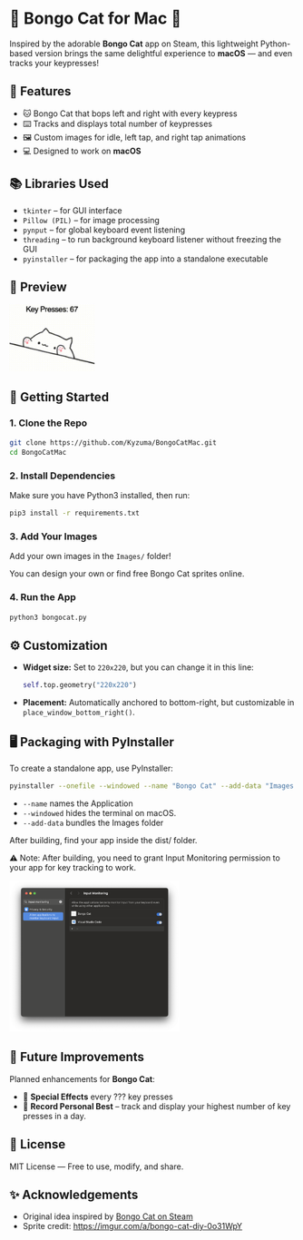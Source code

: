 
# 🐾 Bongo Cat for Mac 🍎

Inspired by the adorable **Bongo Cat** app on Steam, this lightweight Python-based version brings the same delightful experience to **macOS** — and even tracks your keypresses!

## 🎯 Features

- 🐱 Bongo Cat that bops left and right with every keypress  
- ⌨️ Tracks and displays total number of keypresses  
- 🖼️ Custom images for idle, left tap, and right tap animations
- 💻 Designed to work on **macOS**

## 📚 Libraries Used

- `tkinter` – for GUI interface  
- `Pillow (PIL)` – for image processing  
- `pynput` – for global keyboard event listening  
- `threading` – to run background keyboard listener without freezing the GUI  
- `pyinstaller` – for packaging the app into a standalone executable

## 📸 Preview

<img src="Images/README/preview.gif" alt="Bongo Cat in action" width="150" />

## 🚀 Getting Started

### 1. Clone the Repo
```bash
git clone https://github.com/Kyzuma/BongoCatMac.git
cd BongoCatMac
```

### 2. Install Dependencies
Make sure you have Python3 installed, then run:
```bash
pip3 install -r requirements.txt
```

### 3. Add Your Images

Add your own images in the `Images/` folder!

You can design your own or find free Bongo Cat sprites online.

### 4. Run the App
```bash
python3 bongocat.py
```

## ⚙️ Customization

- **Widget size:** Set to `220x220`, but you can change it in this line:
  ```python
  self.top.geometry("220x220")
  ```
- **Placement:** Automatically anchored to bottom-right, but customizable in `place_window_bottom_right()`.

## 🖥️ Packaging with PyInstaller

To create a standalone app, use PyInstaller:

```bash
pyinstaller --onefile --windowed --name "Bongo Cat" --add-data "Images:Images" --icon=icon.icns bongocat.py
```

- `--name` names the Application
- `--windowed` hides the terminal on macOS.  
- `--add-data` bundles the Images folder

After building, find your app inside the dist/ folder.

⚠️ Note: After building, you need to grant Input Monitoring permission to your app for key tracking to work.

<img src="Images/README/permissions.png" alt="Input Permissions" width="300" />

## 🚀 Future Improvements

Planned enhancements for **Bongo Cat**:

- 🎉 **Special Effects** every ??? key presses
- 🏅 **Record Personal Best** – track and display your highest number of key presses in a day.

## 📄 License
MIT License — Free to use, modify, and share.

## ✨ Acknowledgements

- Original idea inspired by [Bongo Cat on Steam](https://store.steampowered.com/app/3419430/Bongo_Cat/)  
- Sprite credit: https://imgur.com/a/bongo-cat-diy-0o31WpY
